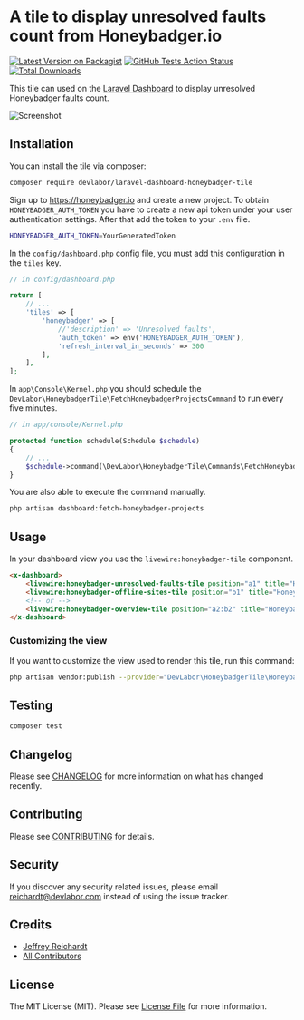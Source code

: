 # A tile to display unresolved faults count from Honeybadger.io

[![Latest Version on Packagist](https://img.shields.io/packagist/v/devlabor/laravel-dashboard-honeybadger-tile.svg?style=flat-square)](https://packagist.org/packages/devlabor/laravel-dashboard-honeybadger-tile)
[![GitHub Tests Action Status](https://img.shields.io/github/workflow/status/devlabor/laravel-dashboard-honeybadger-tile/run-tests?label=tests)](https://github.com/devlabor/laravel-dashboard-honeybadger-tile/actions?query=workflow%3Arun-tests+branch%3Amaster)
[![Total Downloads](https://img.shields.io/packagist/dt/devlabor/laravel-dashboard-honeybadger-tile.svg?style=flat-square)](https://packagist.org/packages/devlabor/laravel-dashboard-honeybadger-tile)

This tile can used on the [Laravel Dashboard](https://docs.spatie.be/laravel-dashboard) to display unresolved Honeybadger faults count.

![Screenshot](https://devlabor.com/github/screenshot-laravel-dashboard-honeybadger-tile.jpg)

## Installation

You can install the tile via composer:

```bash
composer require devlabor/laravel-dashboard-honeybadger-tile
```

Sign up to https://honeybadger.io and create a new project. To obtain `HONEYBADGER_AUTH_TOKEN` you have to create a new api token under your user authentication settings. After that add the token to your `.env` file.

```bash
HONEYBADGER_AUTH_TOKEN=YourGeneratedToken
```

In the `config/dashboard.php` config file, you must add this configuration in the `tiles` key.

```php
// in config/dashboard.php

return [
    // ...
    'tiles' => [
        'honeybadger' => [
            //'description' => 'Unresolved faults',
            'auth_token' => env('HONEYBADGER_AUTH_TOKEN'),
            'refresh_interval_in_seconds' => 300
        ],
    ],
];
```

In `app\Console\Kernel.php` you should schedule the `DevLabor\HoneybadgerTile\FetchHoneybadgerProjectsCommand` to run every five minutes. 

```php
// in app/console/Kernel.php

protected function schedule(Schedule $schedule)
{
    // ...
    $schedule->command(\DevLabor\HoneybadgerTile\Commands\FetchHoneybadgerProjectsCommand::class)->everyFiveMinutes();
}
```

You are also able to execute the command manually.

```bash
php artisan dashboard:fetch-honeybadger-projects
```


## Usage

In your dashboard view you use the `livewire:honeybadger-tile` component.

```html
<x-dashboard>
    <livewire:honeybadger-unresolved-faults-tile position="a1" title="Honeybadger" description="Unresolved Faults" />
    <livewire:honeybadger-offline-sites-tile position="b1" title="Honeybadger" description="Offline Sites" />
    <!-- or -->
    <livewire:honeybadger-overview-tile position="a2:b2" title="Honeybadger" description_faults="Unresolved Faults" description_offline="Offline Sites" />
</x-dashboard>
```

### Customizing the view

If you want to customize the view used to render this tile, run this command:

```bash
php artisan vendor:publish --provider="DevLabor\HoneybadgerTile\HoneybadgerTileServiceProvider" --tag="dashboard-honeybadger-tile-views"
```

## Testing

``` bash
composer test
```

## Changelog

Please see [CHANGELOG](CHANGELOG.md) for more information on what has changed recently.

## Contributing

Please see [CONTRIBUTING](CONTRIBUTING.md) for details.

## Security

If you discover any security related issues, please email reichardt@devlabor.com instead of using the issue tracker.

## Credits

- [Jeffrey Reichardt](https://github.com/kiv4h)
- [All Contributors](../../contributors)

## License

The MIT License (MIT). Please see [License File](LICENSE.md) for more information.
